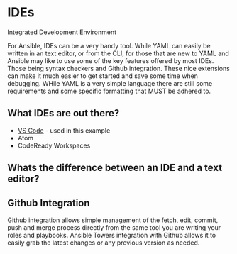 # IDEs
Integrated Development Environment

For Ansible, IDEs can be a very handy tool. While YAML can easily be written in an text editor, or from the CLI, for those that are new to YAML and Ansible may like to use some of the key features offered by most IDEs. Those being syntax checkers and Github integration. These nice extensions can make it much easier to get started and save some time when debugging. WHile YAML is a very simple language there are still some requirements and some specific formatting that MUST be adhered to.

## What IDEs are out there?
* [VS Code](VSCode.md) - used in this example
* Atom
* CodeReady Workspaces

## Whats the difference between an IDE and a text editor?


## Github Integration
Github integration allows simple management of the fetch, edit, commit, push and merge process directly from the same tool you are writing your roles and playbooks. Ansible Towers integration with Github allows it to easily grab the latest changes or any previous version as needed.

